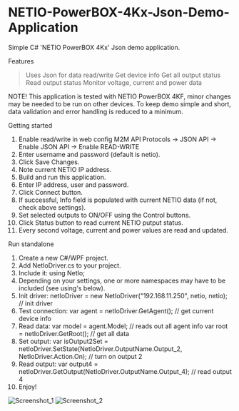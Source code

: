 # NETIO-PowerBOX-4Kx-Json-Demo-Application
Simple C# 'NETIO PowerBOX 4Kx' Json demo application.

Features
> Uses Json for data read/write
> Get device info
> Get all output status
> Read output status 
> Monitor voltage, current and power data


NOTE!
This application is tested with NETIO PowerBOX 4KF, minor changes may be needed to be run on other devices.
To keep demo simple and short, data validation and error handling is reduced to a minimum.


Getting started                   
 1. Enable read/write in web config M2M API Protocols -> JSON API -> Enable JSON API -> Enable READ-WRITE
 2. Enter username and password (default is netio).
 3. Click Save Changes.
 4. Note current NETIO IP address.
 5. Build and run this application.
 6. Enter IP address, user and password.
 7. Click Connect button.
 8. If successful, Info field is populated with current NETIO data (if not, check above settings).
 9. Set selected outputs to ON/OFF using the Control buttons.
10. Click Status button to read current NETIO putput status.
11. Every second voltage, current and power values are read and updated.


Run standalone
 1. Create a new C#/WPF project.
 2. Add NetIoDriver.cs to your project.
 3. Include it: using NetIo;
 4. Depending on your settings, one or more namespaces may have to be included (see using's below).
 5. Init driver:  netIoDriver = new NetIoDriver("192.168.11.250", netio, netio); // init driver
 6. Test connection: var agent = netIoDriver.GetAgent(); // get current device info
 7. Read data:
    var model = agent.Model;            // reads out all agent info
    var root = netIoDriver.GetRoot();   // get all data
 8. Set output:
    var isOutput2Set = netIoDriver.SetState(NetIoDriver.OutputName.Output_2, NetIoDriver.Action.On); // turn on output 2
 9. Read output:
    var output4 = netIoDriver.GetOutput(NetIoDriver.OutputName.Output_4); // read output 4
10. Enjoy!


![Screenshot_1](https://user-images.githubusercontent.com/25680930/114856522-8045db00-9de7-11eb-9c6b-400b2b94f383.jpg)
![Screenshot_2](https://user-images.githubusercontent.com/25680930/114856536-82a83500-9de7-11eb-9fe8-b67658009d73.jpg)

